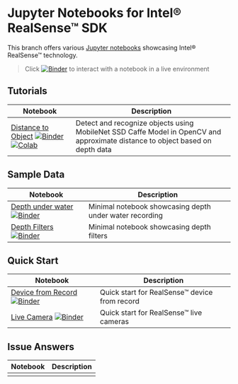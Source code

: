 # Jupyter Notebooks for Intel® RealSense™ SDK

This branch offers various [Jupyter notebooks](http://jupyter.org/) showcasing Intel® RealSense™ technology.

> Click [![Binder](https://mybinder.org/badge.svg)](https://mybinder.org/v2/gh/IntelRealSense/librealsense/jupyter) to interact with a notebook in a live environment

## Tutorials

| **Notebook** | **Description** |
|----------|-------------|
| [Distance to Object](https://github.com/IntelRealSense/librealsense/blob/jupyter/notebooks/distance_to_object.ipynb) [![Binder](https://mybinder.org/badge.svg)](https://mybinder.org/v2/gh/IntelRealSense/librealsense/jupyter?filepath=notebooks/distance_to_object.ipynb) [![Colab](https://img.shields.io/badge/launch-colab-yellowgreen.svg)](https://colab.research.google.com/drive/10YTLAf2i0_R80-XX_6-1gTPtOMD0cRIx5) | Detect and recognize objects using MobileNet SSD Caffe Model in OpenCV and approximate distance to object based on depth data |

## Sample Data

| **Notebook** | **Description** |
|----------|-------------|
| [Depth under water](https://github.com/IntelRealSense/librealsense/blob/jupyter/notebooks/depth_under_water.ipynb) [![Binder](https://mybinder.org/badge.svg)](https://mybinder.org/v2/gh/IntelRealSense/librealsense/jupyter?filepath=notebooks/depth_under_water.ipynb) | Minimal notebook showcasing depth under water recording |
| [Depth Filters](https://github.com/IntelRealSense/librealsense/blob/jupyter/notebooks/depth_filters.ipynb) [![Binder](https://mybinder.org/badge.svg)](https://mybinder.org/v2/gh/IntelRealSense/librealsense/jupyter?filepath=notebooks/depth_filters.ipynb) | Minimal notebook showcasing depth filters |

## Quick Start

| **Notebook** | **Description** |
|----------|-------------|
| [Device from Record](https://github.com/intelRealSense/librealsense/blob/quick_start/notebooks/quick_start_rosbag.ipynb) [![Binder](https://mybinder.org/badge.svg)](https://mybinder.org/v2/gh/intelRealSense/librealsense/jupyter?filepath=notebooks/quick_start_rosbag.ipynb) | Quick start for RealSense™ device from record |
| [Live Camera](https://github.com/intelRealSense/librealsense/blob/quick_start/notebooks/quick_start_live.ipynb) [![Binder](https://mybinder.org/badge.svg)](https://mybinder.org/v2/gh/intelRealSense/librealsense/jupyter?filepath=notebooks/quick_start_live.ipynb) | Quick start for RealSense™ live cameras |

## Issue Answers

| **Notebook** | **Description** |
|----------|-------------|
| | |

